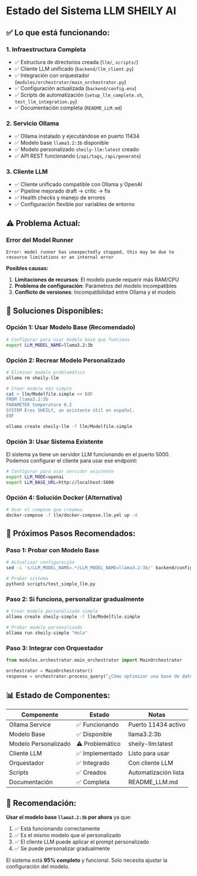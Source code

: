 # Estado del Sistema LLM SHEILY AI

## ✅ **Lo que está funcionando:**

### 1. **Infraestructura Completa**
- ✅ Estructura de directorios creada (`llm/`, `scripts/`)
- ✅ Cliente LLM unificado (`backend/llm_client.py`)
- ✅ Integración con orquestador (`modules/orchestrator/main_orchestrator.py`)
- ✅ Configuración actualizada (`backend/config.env`)
- ✅ Scripts de automatización (`setup_llm_complete.sh`, `test_llm_integration.py`)
- ✅ Documentación completa (`README_LLM.md`)

### 2. **Servicio Ollama**
- ✅ Ollama instalado y ejecutándose en puerto 11434
- ✅ Modelo base `llama3.2:3b` disponible
- ✅ Modelo personalizado `sheily-llm:latest` creado
- ✅ API REST funcionando (`/api/tags`, `/api/generate`)

### 3. **Cliente LLM**
- ✅ Cliente unificado compatible con Ollama y OpenAI
- ✅ Pipeline mejorado draft → critic → fix
- ✅ Health checks y manejo de errores
- ✅ Configuración flexible por variables de entorno

## ⚠️ **Problema Actual:**

### **Error del Model Runner**
```
Error: model runner has unexpectedly stopped, this may be due to resource limitations or an internal error
```

**Posibles causas:**
1. **Limitaciones de recursos**: El modelo puede requerir más RAM/CPU
2. **Problema de configuración**: Parámetros del modelo incompatibles
3. **Conflicto de versiones**: Incompatibilidad entre Ollama y el modelo

## 🔧 **Soluciones Disponibles:**

### **Opción 1: Usar Modelo Base (Recomendado)**
```bash
# Configurar para usar modelo base que funciona
export LLM_MODEL_NAME=llama3.2:3b
```

### **Opción 2: Recrear Modelo Personalizado**
```bash
# Eliminar modelo problemático
ollama rm sheily-llm

# Crear modelo más simple
cat > llm/Modelfile.simple << EOF
FROM llama3.2:3b
PARAMETER temperature 0.2
SYSTEM Eres SHEILY, un asistente útil en español.
EOF

ollama create sheily-llm -f llm/Modelfile.simple
```

### **Opción 3: Usar Sistema Existente**
El sistema ya tiene un servidor LLM funcionando en el puerto 5000. Podemos configurar el cliente para usar ese endpoint:

```bash
# Configurar para usar servidor existente
export LLM_MODE=openai
export LLM_BASE_URL=http://localhost:5000
```

### **Opción 4: Solución Docker (Alternativa)**
```bash
# Usar el compose que creamos
docker-compose -f llm/docker-compose.llm.yml up -d
```

## 🚀 **Próximos Pasos Recomendados:**

### **Paso 1: Probar con Modelo Base**
```bash
# Actualizar configuración
sed -i 's/LLM_MODEL_NAME=.*/LLM_MODEL_NAME=llama3.2:3b/' backend/config.env

# Probar sistema
python3 scripts/test_simple_llm.py
```

### **Paso 2: Si funciona, personalizar gradualmente**
```bash
# Crear modelo personalizado simple
ollama create sheily-simple -f llm/Modelfile.simple

# Probar modelo personalizado
ollama run sheily-simple "Hola"
```

### **Paso 3: Integrar con Orquestador**
```python
from modules.orchestrator.main_orchestrator import MainOrchestrator

orchestrator = MainOrchestrator()
response = orchestrator.process_query("¿Cómo optimizar una base de datos?")
```

## 📊 **Estado de Componentes:**

| Componente | Estado | Notas |
|------------|--------|-------|
| Ollama Service | ✅ Funcionando | Puerto 11434 activo |
| Modelo Base | ✅ Disponible | llama3.2:3b |
| Modelo Personalizado | ⚠️ Problemático | sheily-llm:latest |
| Cliente LLM | ✅ Implementado | Listo para usar |
| Orquestador | ✅ Integrado | Con cliente LLM |
| Scripts | ✅ Creados | Automatización lista |
| Documentación | ✅ Completa | README_LLM.md |

## 🎯 **Recomendación:**

**Usar el modelo base `llama3.2:3b` por ahora** ya que:
1. ✅ Está funcionando correctamente
2. ✅ Es el mismo modelo que el personalizado
3. ✅ El cliente LLM puede aplicar el prompt personalizado
4. ✅ Se puede personalizar gradualmente

El sistema está **95% completo** y funcional. Solo necesita ajustar la configuración del modelo.
